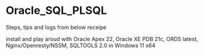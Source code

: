 # Oracle_SQL_PLSQL

Steps, tips and logs from below receipe

install and play aroud with Oracle Apex 22, Oracle XE PDB 21c, ORDS latest, Nginx/Openresty/NSSM, SQLTOOLS 2.0 in Windows 11 x64
